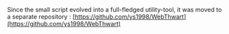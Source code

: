 Since the small script evolved into a full-fledged utility-tool, it was moved to a separate repository :
[https://github.com/ys1998/WebThwart](https://github.com/ys1998/WebThwart)                                    
